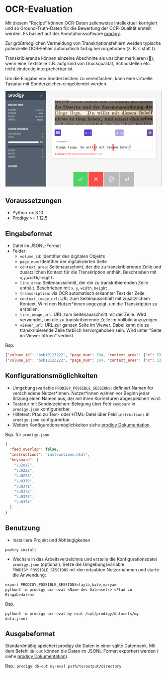 # OCR-Evaluation

Mit diesem "Recipe" können OCR-Daten zeilenweise intellektuell korrigiert und so Ground-Truth-Daten
für die Bewertung der OCR-Qualität erstellt werden. Es basiert auf der
Annotationssoftware [prodigy](https://prodi.gy/).

Zur größtmöglichen Vermeidung von Transkriptionsfehlern werden typische potenzielle OCR-Fehler
automatisch farbig hervorgehoben (z. B. s statt ſ).

Transkribierende können einzelne Abschnitte als unsicher markieren (🤔), wenn eine Textstelle z.B.
aufgrund von Druckqualität, Schadstellen etc. nicht eindeutig interpretierbar ist.

Um die Eingabe von Sonderzeichen zu vereinfachen, kann eine virtuelle Tastatur mit Sonderzeichen
eingeblendet werden.

![img.png](img.png)

## Voraussetzungen

* Python >= 3.10
* Prodigy >= 1.12.5

## Eingabeformat

* Datei im JSONL-Format
* Felder:
    * `volume_id`: Identifier des digitalen Objekts
    * `page_num`: Identifier der digitalisierten Seite
    * `context_area`: Seitenausschnitt, der die zu transkribierende Zeile und zusätzlichen Kontext
      für die Transkription enthält. Beschrieben mit `x`,`y`,`width`,`height`.
    * `line_area`: Seitenausschnitt, der die zu transkribierenden Zeile enthält. Beschrieben
      mit `x`, `y`, `width`, `height`.
    * `transcription`: via OCR automatisch erkannter Text der Zeile.
    * `context_image_url`: URL zum Seitenausschnitt mit zusätzlichem Kontext. Wird den Nutzer*innen
      angezeigt, um die Transkription zu erstellen.
    * `line_image_url`: URL zum Seitenausschnitt mit der Zeile. Wird
      verwendet, um die zu transkribierende Zeile im Vollbild anzuzeigen.
    * `viewer_url`: URL zur ganzen Seite im Viewer. Dabei kann die zu
      transkribierende Zeile farblich hervorgehoben sein. Wird unter "Seite im Viewer öffnen"
      verlinkt.

Bsp:

```json lines
{"volume_id": "bsb10123222", "page_num": 384, "context_area": {"x": 331, "y": 1500, "width": 981, "height": 235}, "line_area": {"x": 1, "y": 94, "width": 980, "height": 47}, "transcription": "Dinge liege. Du willst mit diesem Behelf", "context_image_url": "https://api.digitale-sammlungen.de/iiif/image/v2/bsb10123222_00384/331,1500,981,235/full/0/default.jpg", "line_image_url": "https://api.digitale-sammlungen.de/iiif/image/v2/bsb10123222_00384/332,1594,980,47/full/0/default.jpg", "viewer_url": "https://www.digitale-sammlungen.de/view/bsb10123222?page=384&q=\"Dinge liege. Du willst mit diesem Behelf\""}
{"volume_id": "bsb10123222", "page_num": 384, "context_area": {"x": 332, "y": 1479, "width": 980, "height": 219}, "line_area": {"x": 0, "y": 57, "width": 978, "height": 46},  "transcription": "des Daseyns und der Zusammenordnung der", "context_image_url": "https://api.digitale-sammlungen.de/iiif/image/v2/bsb10123222_00384/332,1479,980,219/full/0/default.jpg", "line_image_url": "https://api.digitale-sammlungen.de/iiif/image/v2/bsb10123222_00384/332,1536,978,46/full/0/default.jpg", "viewer_url": "https://www.digitale-sammlungen.de/view/bsb10123222?page=384&q=\"des Daseyns und der Zusammenordnung der\""}
```

## Konfigurationsmöglichkeiten

* Umgebungsvariable `PRODIGY_POSSIBLE_SESSIONS`: definiert Namen für verschiedene Nutzer\*innen.
  Nutzer\*innen wählen vor Beginn jeder Sitzung einen Namen aus, der mit ihren Korrekturen
  abgespeichert wird.
* Tastatur mit Sonderzeichen: Belegung über Feld `keyboard` in `prodigy.json` konfigurierbar.
* Hilfetext: Pfad zu Text- oder HTML-Datei über Feld `instructions` in `prodigy.json`
  konfigurierbar.
* Weitere Konfigurationsmöglichkeiten
  siehe [prodigy Dokumentation](https://prodi.gy/docs/install#config).

Bsp. für `prodigy.json`:

```json
{
  "feed_overlap": false,
  "instructions": "instructions.html",
  "keyboard": [
    "\u2e17",
    "\u0222",
    "\u0223",
    "\u0370",
    "\u0371",
    "\u0372",
    "\u0373",
    "\u0374"
  ]
}
```

## Benutzung

* Installiere Projekt und Abhängigkeiten

```shell
poetry install
```

* Wechsle in das Arbeitsverzeichnis und erstelle die Konfigurationsdatei `prodigy.json` (optional).
  Setze die Umgebungsvariable `PRODIGY_POSSIBLE_SESSIONS` mit den erlaubten Nutzernahmen und starte
  die Anwendung:

```
export PRODIGY_POSSIBLE_SESSIONS=layla,kate,maryam
python3 -m prodigy ocr-eval <Name des Datensets> <Pfad zu Eingabedaten>
```

Bsp.

```
python3 -m prodigy ocr-eval my-eval /opt/prodigy/datasets/my-data.jsonl
```

## Ausgabeformat

Standardmäßig speichert prodigy die Daten in einer sqlite Datenbank. Mit dem Befehl `db-out` können
die Daten im JSONL-Format exportiert werden (
siehe [prodigy Dokumentation](https://prodi.gy/docs/recipes#db-out)).

Bsp.:
`prodigy db-out my-eval path/to/output/directory`
